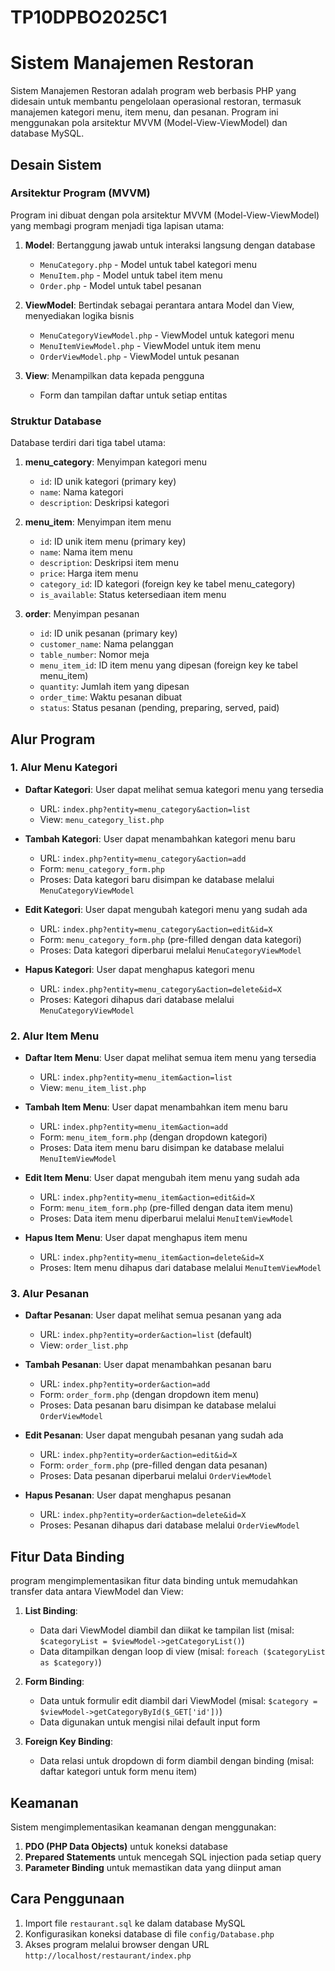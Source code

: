 # TP10DPBO2025C1

# Sistem Manajemen Restoran

Sistem Manajemen Restoran adalah program web berbasis PHP yang didesain untuk membantu pengelolaan operasional restoran, termasuk manajemen kategori menu, item menu, dan pesanan. Program ini menggunakan pola arsitektur MVVM (Model-View-ViewModel) dan database MySQL.

## Desain Sistem

### Arsitektur Program (MVVM)

Program ini dibuat dengan pola arsitektur MVVM (Model-View-ViewModel) yang membagi program menjadi tiga lapisan utama:

1. **Model**: Bertanggung jawab untuk interaksi langsung dengan database
   - `MenuCategory.php` - Model untuk tabel kategori menu
   - `MenuItem.php` - Model untuk tabel item menu
   - `Order.php` - Model untuk tabel pesanan

2. **ViewModel**: Bertindak sebagai perantara antara Model dan View, menyediakan logika bisnis
   - `MenuCategoryViewModel.php` - ViewModel untuk kategori menu
   - `MenuItemViewModel.php` - ViewModel untuk item menu
   - `OrderViewModel.php` - ViewModel untuk pesanan

3. **View**: Menampilkan data kepada pengguna
   - Form dan tampilan daftar untuk setiap entitas

### Struktur Database

Database terdiri dari tiga tabel utama:

1. **menu_category**: Menyimpan kategori menu
   - `id`: ID unik kategori (primary key)
   - `name`: Nama kategori
   - `description`: Deskripsi kategori

2. **menu_item**: Menyimpan item menu
   - `id`: ID unik item menu (primary key)
   - `name`: Nama item menu
   - `description`: Deskripsi item menu
   - `price`: Harga item menu
   - `category_id`: ID kategori (foreign key ke tabel menu_category)
   - `is_available`: Status ketersediaan item menu

3. **order**: Menyimpan pesanan
   - `id`: ID unik pesanan (primary key)
   - `customer_name`: Nama pelanggan
   - `table_number`: Nomor meja
   - `menu_item_id`: ID item menu yang dipesan (foreign key ke tabel menu_item)
   - `quantity`: Jumlah item yang dipesan
   - `order_time`: Waktu pesanan dibuat
   - `status`: Status pesanan (pending, preparing, served, paid)

## Alur Program

### 1. Alur Menu Kategori

- **Daftar Kategori**: User dapat melihat semua kategori menu yang tersedia
  - URL: `index.php?entity=menu_category&action=list`
  - View: `menu_category_list.php`

- **Tambah Kategori**: User dapat menambahkan kategori menu baru
  - URL: `index.php?entity=menu_category&action=add`
  - Form: `menu_category_form.php`
  - Proses: Data kategori baru disimpan ke database melalui `MenuCategoryViewModel`

- **Edit Kategori**: User dapat mengubah kategori menu yang sudah ada
  - URL: `index.php?entity=menu_category&action=edit&id=X`
  - Form: `menu_category_form.php` (pre-filled dengan data kategori)
  - Proses: Data kategori diperbarui melalui `MenuCategoryViewModel`

- **Hapus Kategori**: User dapat menghapus kategori menu
  - URL: `index.php?entity=menu_category&action=delete&id=X`
  - Proses: Kategori dihapus dari database melalui `MenuCategoryViewModel`

### 2. Alur Item Menu

- **Daftar Item Menu**: User dapat melihat semua item menu yang tersedia
  - URL: `index.php?entity=menu_item&action=list`
  - View: `menu_item_list.php`

- **Tambah Item Menu**: User dapat menambahkan item menu baru
  - URL: `index.php?entity=menu_item&action=add`
  - Form: `menu_item_form.php` (dengan dropdown kategori)
  - Proses: Data item menu baru disimpan ke database melalui `MenuItemViewModel`

- **Edit Item Menu**: User dapat mengubah item menu yang sudah ada
  - URL: `index.php?entity=menu_item&action=edit&id=X`
  - Form: `menu_item_form.php` (pre-filled dengan data item menu)
  - Proses: Data item menu diperbarui melalui `MenuItemViewModel`

- **Hapus Item Menu**: User dapat menghapus item menu
  - URL: `index.php?entity=menu_item&action=delete&id=X`
  - Proses: Item menu dihapus dari database melalui `MenuItemViewModel`

### 3. Alur Pesanan

- **Daftar Pesanan**: User dapat melihat semua pesanan yang ada
  - URL: `index.php?entity=order&action=list` (default)
  - View: `order_list.php`

- **Tambah Pesanan**: User dapat menambahkan pesanan baru
  - URL: `index.php?entity=order&action=add`
  - Form: `order_form.php` (dengan dropdown item menu)
  - Proses: Data pesanan baru disimpan ke database melalui `OrderViewModel`

- **Edit Pesanan**: User dapat mengubah pesanan yang sudah ada
  - URL: `index.php?entity=order&action=edit&id=X`
  - Form: `order_form.php` (pre-filled dengan data pesanan)
  - Proses: Data pesanan diperbarui melalui `OrderViewModel`

- **Hapus Pesanan**: User dapat menghapus pesanan
  - URL: `index.php?entity=order&action=delete&id=X`
  - Proses: Pesanan dihapus dari database melalui `OrderViewModel`

## Fitur Data Binding

program mengimplementasikan fitur data binding untuk memudahkan transfer data antara ViewModel dan View:

1. **List Binding**:
   - Data dari ViewModel diambil dan diikat ke tampilan list (misal: `$categoryList = $viewModel->getCategoryList()`)
   - Data ditampilkan dengan loop di view (misal: `foreach ($categoryList as $category)`)

2. **Form Binding**:
   - Data untuk formulir edit diambil dari ViewModel (misal: `$category = $viewModel->getCategoryById($_GET['id'])`)
   - Data digunakan untuk mengisi nilai default input form

3. **Foreign Key Binding**:
   - Data relasi untuk dropdown di form diambil dengan binding (misal: daftar kategori untuk form menu item)

## Keamanan

Sistem mengimplementasikan keamanan dengan menggunakan:

1. **PDO (PHP Data Objects)** untuk koneksi database
2. **Prepared Statements** untuk mencegah SQL injection pada setiap query
3. **Parameter Binding** untuk memastikan data yang diinput aman

## Cara Penggunaan

1. Import file `restaurant.sql` ke dalam database MySQL
2. Konfigurasikan koneksi database di file `config/Database.php`
3. Akses program melalui browser dengan URL `http://localhost/restaurant/index.php`

